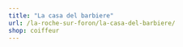 ```yaml
---
title: "La casa del barbiere"
url: /la-roche-sur-foron/la-casa-del-barbiere/
shop: coiffeur
---
```

